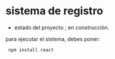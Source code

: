 <h1> sistema de registro</h1>

- estado del proyecto ; en construcción.

para ejecutar el sistema, debes poner:

``` npm install react```

